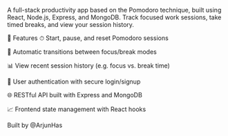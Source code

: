 A full-stack productivity app based on the Pomodoro technique, built using React, Node.js, Express, and MongoDB. Track focused work sessions, take timed breaks, and 
view your session history.

🚀 Features
⏱ Start, pause, and reset Pomodoro sessions

🔄 Automatic transitions between focus/break modes

📊 View recent session history (e.g. focus vs. break time)

👤 User authentication with secure login/signup

🌐 RESTful API built with Express and MongoDB

📈 Frontend state management with React hooks

Built by @ArjunHas


